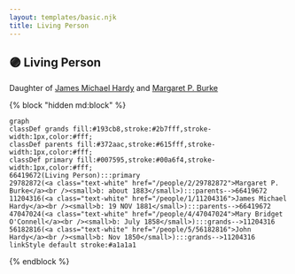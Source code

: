 ```yaml
---
layout: templates/basic.njk
title: Living Person
---
```

## 🟣 Living Person

Daughter of [James Michael Hardy](/people/1/11204316) and [Margaret P. Burke](/people/2/29782872)

{% block "hidden md:block" %}
```mermaid
graph
classDef grands fill:#193cb8,stroke:#2b7fff,stroke-width:1px,color:#fff;
classDef parents fill:#372aac,stroke:#615fff,stroke-width:1px,color:#fff;
classDef primary fill:#007595,stroke:#00a6f4,stroke-width:1px,color:#fff;
66419672(Living Person):::primary
29782872(<a class="text-white" href="/people/2/29782872">Margaret P. Burke</a><br /><small>b: about 1883</small>):::parents-->66419672
11204316(<a class="text-white" href="/people/1/11204316">James Michael Hardy</a><br /><small>b: 19 NOV 1881</small>):::parents-->66419672
47047024(<a class="text-white" href="/people/4/47047024">Mary Bridget O'Connell</a><br /><small>b: July 1858</small>):::grands-->11204316
56182816(<a class="text-white" href="/people/5/56182816">John Hardy</a><br /><small>b: Nov 1850</small>):::grands-->11204316
linkStyle default stroke:#a1a1a1
```
{% endblock %}
